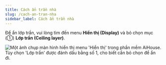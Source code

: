 ```yaml
---
title: Cách ẩn trần nhà
slug: /cach-an-tran-nha
sidebar_label: Cách ẩn trần nhà
---
```


Để ẩn lớp trần, vui lòng tìm đến menu **Hiển thị (Display)** và bỏ chọn mục (①) **Lớp trần (Ceiling layer)**.

![Một ảnh chụp màn hình hiển thị menu 'Hiển thị' trong phần mềm AiHouse. Tùy chọn 'Lớp trần' được đánh dấu bằng số 1, cho biết cần bỏ chọn để ẩn đi.](https://storage.googleapis.com/jegavn_kb/images/37f3e866-c5c0-4aeb-ab93-8a25a4e1d00c.png)